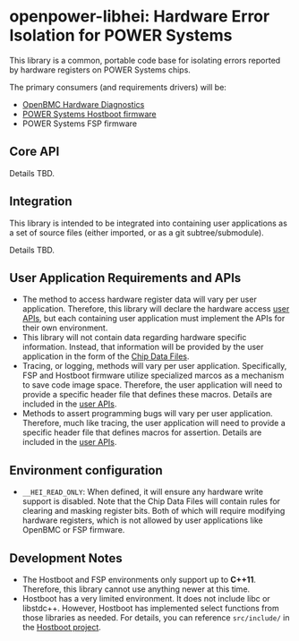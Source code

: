openpower-libhei: Hardware Error Isolation for POWER Systems
============================================================

This library is a common, portable code base for isolating errors reported by
hardware registers on POWER Systems chips.

The primary consumers (and requirements drivers) will be:
 * [OpenBMC Hardware Diagnostics](https://github.com/openbmc/openpower-hw-diags)
 * [POWER Systems Hostboot firmware](https://github.com/open-power/hostboot)
 * POWER Systems FSP firmware

Core API
--------

Details TBD.

Integration
-----------

This library is intended to be integrated into containing user applications as a
set of source files (either imported, or as a git subtree/submodule).

Details TBD.

User Application Requirements and APIs
--------------------------------------
 * The method to access hardware register data will vary per user application.
   Therefore, this library will declare the hardware access [user APIs], but
   each containing user application must implement the APIs for their own
   environment.
 * This library will not contain data regarding hardware specific information.
   Instead, that information will be provided by the user application in the
   form of the [Chip Data Files].
 * Tracing, or logging, methods will vary per user application. Specifically,
   FSP and Hostboot firmware utilize specialized marcos as a mechanism to save
   code image space. Therefore, the user application will need to provide a
   specific header file that defines these macros. Details are included in the
   [user APIs].
 * Methods to assert programming bugs will vary per user application. Therefore,
   much like tracing, the user application will need to provide a specific
   header file that defines macros for assertion. Details are included in the
   [user APIs].

[user APIs]: src/hei_user_interface.hpp
[Chip Data Files]: src/chip_data/CHIP_DATA.md

Environment configuration
-------------------------

 * `__HEI_READ_ONLY`: When defined, it will ensure any hardware write support
   is disabled. Note that the Chip Data Files will contain rules for clearing
   and masking register bits. Both of which will require modifying hardware
   registers, which is not allowed by user applications like OpenBMC or FSP
   firmware.

Development Notes
-----------------

 * The Hostboot and FSP environments only support up to **C++11**. Therefore,
   this library cannot use anything newer at this time.
 * Hostboot has a very limited environment. It does not include libc or
   libstdc++. However, Hostboot has implemented select functions from those
   libraries as needed. For details, you can reference `src/include/` in the
   [Hostboot project](https://github.com/open-power/hostboot).


